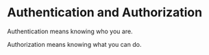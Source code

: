 # Authentication and Authorization

Authentication means knowing who you are.

Authorization means knowing what you can do.
